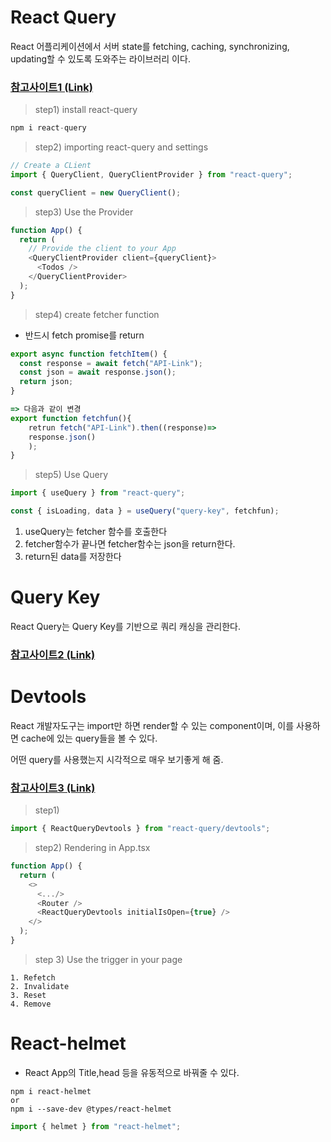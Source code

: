 # React Query

React 어플리케이션에서 서버 state를 fetching, caching, synchronizing, updating할 수 있도록 도와주는 라이브러리 이다.

### [참고사이트1 (Link)](https://react-query.tanstack.com/reference/useQuery#_top)

> step1) install react-query

```typescript
npm i react-query
```

> step2) importing react-query and settings

```typescript
// Create a CLient
import { QueryClient, QueryClientProvider } from "react-query";

const queryClient = new QueryClient();
```

> step3) Use the Provider

```typescript
function App() {
  return (
    // Provide the client to your App
    <QueryClientProvider client={queryClient}>
      <Todos />
    </QueryClientProvider>
  );
}
```

> step4) create fetcher function

- 반드시 fetch promise를 return

```typescript
export async function fetchItem() {
  const response = await fetch("API-Link");
  const json = await response.json();
  return json;
}

=> 다음과 같이 변경
export function fetchfun(){
    retrun fetch("API-Link").then((response)=>
    response.json()
    );
}

```

> step5) Use Query

```typescript
import { useQuery } from "react-query";

const { isLoading, data } = useQuery("query-key", fetchfun);
```

1. useQuery는 fetcher 함수를 호출한다
2. fetcher함수가 끝나면 fetcher함수는 json을 return한다.
3. return된 data를 저장한다

# Query Key

React Query는 Query Key를 기반으로 쿼리 캐싱을 관리한다.

### [참고사이트2 (Link)](https://react-query.tanstack.com/guides/query-keys)

# Devtools

React 개발자도구는 import만 하면 render할 수 있는 component이며, 이를 사용하면 cache에 있는 query들을 볼 수 있다.

어떤 query를 사용했는지 시각적으로 매우 보기좋게 해 줌.

### [참고사이트3 (Link)](https://react-query.tanstack.com/devtools#_top)

> step1)

```typescript
import { ReactQueryDevtools } from "react-query/devtools";
```

> step2) Rendering in App.tsx

```typescript
function App() {
  return (
    <>
      <.../>
      <Router />
      <ReactQueryDevtools initialIsOpen={true} />
    </>
  );
}
```

> step 3) Use the trigger in your page

```
1. Refetch
2. Invalidate
3. Reset
4. Remove
```

# React-helmet

- React App의 Title,head 등을 유동적으로 바꿔줄 수 있다.

```
npm i react-helmet
or
npm i --save-dev @types/react-helmet
```

```typescript
import { helmet } from "react-helmet";
```
